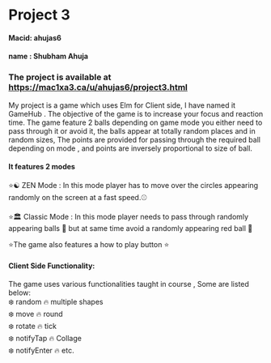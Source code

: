 # Project 3
#### Macid: ahujas6
#### name : Shubham Ahuja

### The project is available at https://mac1xa3.ca/u/ahujas6/project3.html

My project is a game which uses Elm for Client side, I have named it GameHub .
The objective of the game is to increase your focus and reaction time. The game feature 2 balls depending on game mode you either need to pass through it or avoid it, the balls appear at totally random places and in random sizes,
The points are provided for passing through the required ball depending on mode , and points are inversely proportional to size of ball.
#### It features 2 modes 

:star::yin_yang: ZEN Mode : In this mode player has to move over the circles appearing randomly on the screen at a fast speed.:baseball:

:star::classical_building: Classic Mode : In this mode player needs to pass through randomly appearing balls :8ball: but at same time avoid a randomly appearing red ball :red_circle: 

:star:The game also features a how to play button :star:

#### Client Side Functionality:
The game uses various functionalities taught in  course , Some are listed below: <br>
:snowflake:  random                :fire: multiple shapes<br>
:snowflake:  move                  :fire: round <br>
:snowflake:  rotate                    :fire: tick <br>
:snowflake:  notifyTap                  :fire: Collage <br>
:snowflake:  notifyEnter                :fire: etc.<br>

